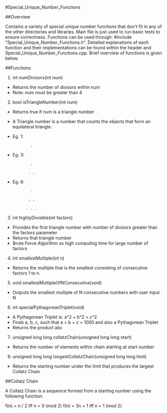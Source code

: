 #Special_Unique_Number_Functions

##Overview

Contains a variety of special unique number functions that don't fit in any of the other directories and libraries.
Main file is just used to run basic tests to ensure correctness. Functions can be used through: #include "Special_Unique_Number_Functions.h".
Detailed explanations of each function and their implementations can be found within the header and Special_Unique_Number_Functions.cpp.
Brief overview of functions is given below.

##Functions

1. int numDivisors(int num)
  * Returns the number of divisors within num
  * Note: num must be greater than 4
2. bool isTriangleNumber(int num)
  * Returns true if num is a triangle number
  * A Triangle number is a number that counts the objects that form an equilateral triangle.
  * Eg. 1:		

  				.

  * Eg. 3:		

  				.

  			   . .

  * Eg. 6:

  				.

  			   . .

  			  . . .
3. int highlyDivisible(int factors)
  * Provides the first triangle number with number of divisors greater than the factors parameter
  * Returns that triangle number
  * Brute Force Algorithm so high computing time for large number of factors
4. int smallestMultiple(int n)
  * Returns the multiple that is the smallest consisting of consecutive factors 1 to n.
5. void smallestMultipleOfNConsecutive(void)
  * Outputs the smallest multiple of N consecutive numbers with user input N
6. int specialPythagoreanTriplet(void)
  * A Pythagorean Triplet is: a^2 + b^2 = c^2
  * Finds a, b, c, such that a + b + c = 1000 and also a Pythagorean Triplet
  * Returns the product abc
7. unsigned long long collatzChain(unsigned long long start)
  * Returns the number of elements within chain starting at start number
8. unsigned long long longestCollatzChain(unsigned long long limit)
  * Returns the starting number under the limit that produces the largest Collatz Chain

##Collatz Chain

A Collatz Chain is a sequence formed from a starting number using the following function:

f(n) = n / 2 iff n = 0 (mod 2)
f(n) = 3n + 1 iff n = 1 (mod 2)
